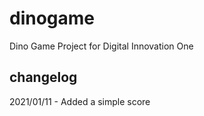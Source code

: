 # dinogame
Dino Game Project for Digital Innovation One

## changelog

2021/01/11 - Added a simple score